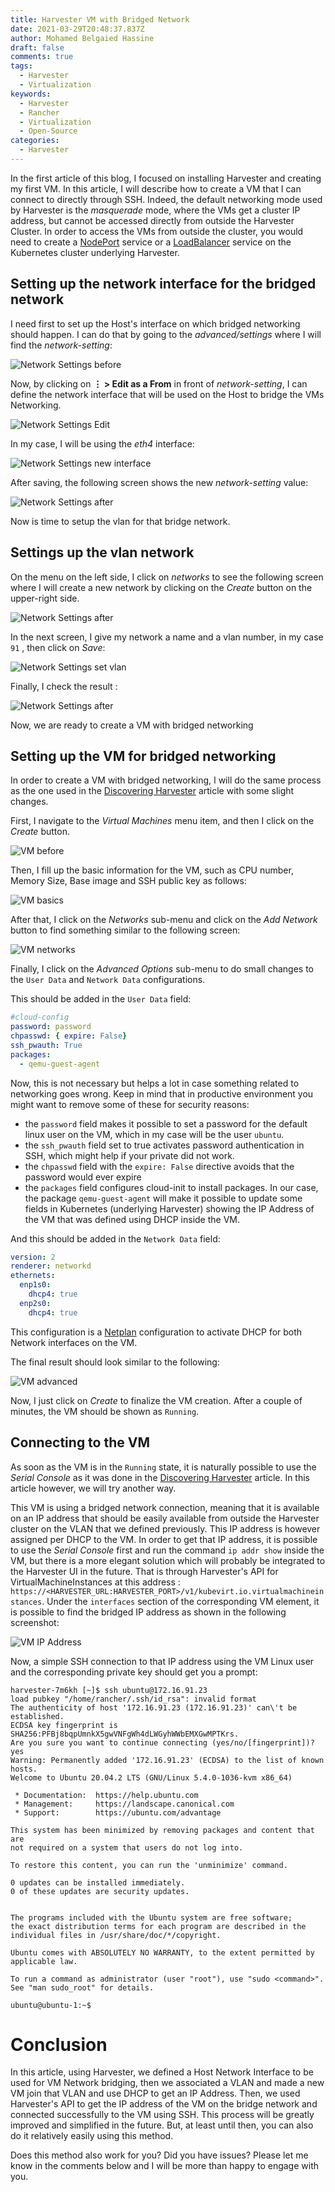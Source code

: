```yaml
---
title: Harvester VM with Bridged Network
date: 2021-03-29T20:48:37.837Z
author: Mohamed Belgaied Hassine
draft: false
comments: true
tags:
  - Harvester
  - Virtualization
keywords:
  - Harvester
  - Rancher
  - Virtualization
  - Open-Source
categories:
  - Harvester
---
```


In the first article of this blog, I focused on installing Harvester and creating my first VM. In this article, I will describe how to create a VM that I can connect to directly through SSH. Indeed, the default networking mode used by Harvester is the *masquerade* mode, where the VMs get a cluster IP address, but cannot be accessed directly from outside the Harvester Cluster. In order to access the VMs from outside the cluster, you would need to create a [NodePort](https://kubernetes.io/docs/concepts/services-networking/service/#nodeport) service or a [LoadBalancer](https://kubernetes.io/docs/concepts/services-networking/service/#loadbalancer) service on the Kubernetes cluster underlying Harvester.

## Setting up the network interface for the bridged network
I need first to set up the Host's interface on which bridged networking should happen. I can do that by going to the *advanced/settings* where I will find the *network-setting*:

![Network Settings before](/hv_bridge_networking_images/hv_bridge_networking_01_settings.png)

Now, by clicking on **⋮ > Edit as a From** in front of *network-setting*, I can define the network interface that will be used on the Host to bridge the VMs Networking.

![Network Settings Edit](/hv_bridge_networking_images/hv_bridge_networking_02_settings_before.png)

In my case, I will be using the *eth4* interface:

![Network Settings new interface](/hv_bridge_networking_images/hv_bridge_networking_03_settings_network_eth4.png)

After saving, the following screen shows the new *network-setting* value:

![Network Settings after](/hv_bridge_networking_images/hv_bridge_networking_04_settings_after.png)

Now is time to setup the vlan for that bridge network.

## Settings up the vlan network

On the menu on the left side, I click on *networks* to see the following screen where I will create a new network by clicking on the *Create* button on the upper-right side.

![Network Settings after](/hv_bridge_networking_images/hv_bridge_networking_05_networks_before.png)

In the next screen, I give my network a name and a vlan number, in my case `91` , then click on *Save*:

![Network Settings set vlan](/hv_bridge_networking_images/hv_bridge_networking_06_networks_set_vlan.png)

Finally, I check the result :

![Network Settings after](/hv_bridge_networking_images/hv_bridge_networking_07_networks_after.png)

Now, we are ready to create a VM with bridged networking
## Setting up the VM for bridged networking

In order to create a VM with bridged networking, I will do the same process as the one used in the [Discovering Harvester](/blog/harvester/harvester_discover) article with some slight changes.

First, I navigate to the *Virtual Machines* menu item, and then I click on the *Create* button.

![VM before](/hv_bridge_networking_images/hv_bridge_networking_08_vms_before.png)

Then, I fill up the basic information for the VM, such as CPU number, Memory Size, Base image and SSH public key as follows:

![VM basics](/hv_bridge_networking_images/hv_bridge_networking_09_vms_basics.png)

After that, I click on the *Networks* sub-menu and click on the *Add Network* button to find something similar to the following screen:

![VM networks](/hv_bridge_networking_images/hv_bridge_networking_10_vms_networks.png)

Finally, I click on the *Advanced Options* sub-menu to do small changes to the `User Data` and `Network Data` configurations. 

This should be added in the `User Data` field:
```yaml
#cloud-config
password: password
chpasswd: { expire: False}
ssh_pwauth: True
packages:
  - qemu-guest-agent
```
Now, this is not necessary but helps a lot in case something related to networking goes wrong. Keep in mind that in productive environment you might want to remove some of these for security reasons:
- the `password` field makes it possible to set a password for the default linux user on the VM, which in my case will be the user `ubuntu`.
- the `ssh_pwauth` field set to true activates password authentication in SSH, which might help if your private did not work.
- the `chpasswd` field with the `expire: False` directive avoids that the password would ever expire
- the `packages` field configures cloud-init to install packages. In our case, the package `qemu-guest-agent` will make it possible to update some fields in Kubernetes (underlying Harvester) showing the IP Address of the VM that was defined using DHCP inside the VM.

And this should be added in the `Network Data` field:
```yaml
version: 2
renderer: networkd
ethernets:
  enp1s0:
    dhcp4: true
  enp2s0:
    dhcp4: true
```
This configuration is a [Netplan](https://cloudinit.readthedocs.io/en/latest/topics/network-config.html) configuration to activate DHCP for both Network interfaces on the VM.

The final result should look similar to the following:

![VM advanced](/hv_bridge_networking_images/hv_bridge_networking_11_vms_advanced_configs.png)

Now, I just click on *Create* to finalize the VM creation. After a couple of minutes, the VM should be shown as `Running`.
## Connecting to the VM

As soon as the VM is in the `Running` state, it is naturally possible to use the *Serial Console* as it was done in the [Discovering Harvester](/blog/harvester/harvester_discover) article. In this article however, we will try another way.

This VM is using a bridged network connection, meaning that it is available on an IP address that should be easily available from outside the Harvester cluster on the VLAN that we defined previously. This IP address is however assigned per DHCP to the VM. In order to get that IP address, it is possible to use the *Serial Console* first and run the command `ip addr show` inside the VM, but there is a more elegant solution which will probably be integrated to the Harvester UI in the future. That is through Harvester's API for VirtualMachineInstances at this address : `https://<HARVESTER_URL:HARVESTER_PORT>/v1/kubevirt.io.virtualmachineinstances`. Under the `interfaces` section of the corresponding VM element, it is possible to find the bridged IP address as shown in the following screenshot:

![VM IP Address](/hv_bridge_networking_images/hv_bridge_networking_12_api_ip_address.png)

Now, a simple SSH connection to that IP address using the VM Linux user and the corresponding private key should get you a prompt:

```shell
harvester-7m6kh [~]$ ssh ubuntu@172.16.91.23
load pubkey "/home/rancher/.ssh/id_rsa": invalid format
The authenticity of host '172.16.91.23 (172.16.91.23)' can\'t be established.
ECDSA key fingerprint is SHA256:PFBj8bqpUmnkX5gwVNFgWh4dLWGyhWWbEMXGwMPTKrs.
Are you sure you want to continue connecting (yes/no/[fingerprint])? yes
Warning: Permanently added '172.16.91.23' (ECDSA) to the list of known hosts.
Welcome to Ubuntu 20.04.2 LTS (GNU/Linux 5.4.0-1036-kvm x86_64)

 * Documentation:  https://help.ubuntu.com
 * Management:     https://landscape.canonical.com
 * Support:        https://ubuntu.com/advantage

This system has been minimized by removing packages and content that are
not required on a system that users do not log into.

To restore this content, you can run the 'unminimize' command.

0 updates can be installed immediately.
0 of these updates are security updates.


The programs included with the Ubuntu system are free software;
the exact distribution terms for each program are described in the
individual files in /usr/share/doc/*/copyright.

Ubuntu comes with ABSOLUTELY NO WARRANTY, to the extent permitted by
applicable law.

To run a command as administrator (user "root"), use "sudo <command>".
See "man sudo_root" for details.

ubuntu@ubuntu-1:~$
```

# Conclusion
In this article, using Harvester, we defined a Host Network Interface to be used for VM Network bridging, then we associated a VLAN and made a new VM join that VLAN and use DHCP to get an IP Address. Then, we used Harvester's API to get the IP address of the VM on the bridge network and connected successfully to the VM using SSH. This process will be greatly improved and simplified in the future. But, at least until then, you can also do it relatively easily using this method. 

Does this method also work for you? Did you have issues? Please let me know in the comments below and I will be more than happy to engage with you.
